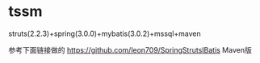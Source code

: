 # tssm
struts(2.2.3)+spring(3.0.0)+mybatis(3.0.2)+mssql+maven

参考下面链接做的
https://github.com/leon709/SpringStrutsIBatis
Maven版